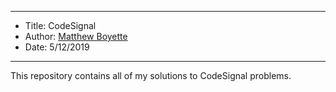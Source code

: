 *******************************************************************

* Title:  CodeSignal
* Author: [Matthew Boyette](mailto:Dyndrilliac@gmail.com)
* Date:   5/12/2019

*******************************************************************

This repository contains all of my solutions to CodeSignal problems.
